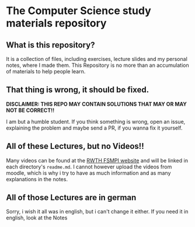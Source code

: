 # The Computer Science study materials repository

## What is this repository?

It is a collection of files, including exercises, lecture slides and my personal notes, where I made them.
This Repository is no more than an accumulation of materials to help people learn.

## That thing is wrong, it should be fixed.

**DISCLAIMER: THIS REPO MAY CONTAIN SOLUTIONS THAT MAY OR MAY NOT BE CORRECT!!**

I am but a humble student. If you think something is wrong, open an issue, explaining the problem and maybe send a PR, if you wanna fix it yourself.

## All of these Lectures, but no Videos!!

Many videos can be found at the [RWTH FSMPI website](https://video.fsmpi.rwth-aachen.de) and will be linked in each directory's `readme.md`.
I cannot however upload the videos from moodle, which is why i try to have as much information and as many explanations in the notes.

## All of those Lectures are in german

Sorry, i wish it all was in english, but i can't change it either. If you need it in english, look at the Notes